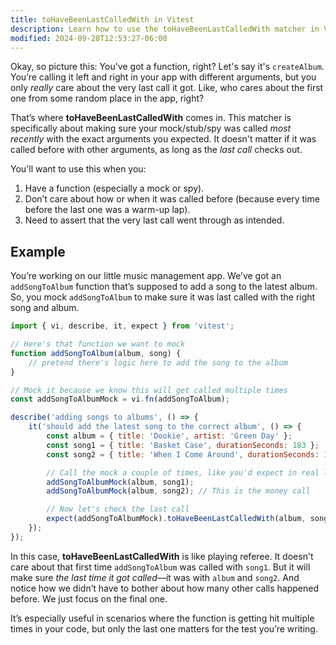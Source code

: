 ```yaml
---
title: toHaveBeenLastCalledWith in Vitest
description: Learn how to use the toHaveBeenLastCalledWith matcher in Vitest.
modified: 2024-09-28T12:53:27-06:00
---
```


Okay, so picture this: You've got a function, right? Let's say it's `createAlbum`. You’re calling it left and right in your app with different arguments, but you only *really* care about the very last call it got. Like, who cares about the first one from some random place in the app, right?

That’s where **toHaveBeenLastCalledWith** comes in. This matcher is specifically about making sure your mock/stub/spy was called *most recently* with the exact arguments you expected. It doesn't matter if it was called before with other arguments, as long as the *last call* checks out.

You'll want to use this when you:

1. Have a function (especially a mock or spy).
2. Don’t care about how or when it was called before (because every time before the last one was a warm-up lap).
3. Need to assert that the very last call went through as intended.

## Example

You’re working on our little music management app. We’ve got an `addSongToAlbum` function that’s supposed to add a song to the latest album. So, you mock `addSongToAlbum` to make sure it was last called with the right song and album.

```javascript
import { vi, describe, it, expect } from 'vitest';

// Here's that function we want to mock
function addSongToAlbum(album, song) {
	// pretend there's logic here to add the song to the album
}

// Mock it because we know this will get called multiple times
const addSongToAlbumMock = vi.fn(addSongToAlbum);

describe('adding songs to albums', () => {
	it('should add the latest song to the correct album', () => {
		const album = { title: 'Dookie', artist: 'Green Day' };
		const song1 = { title: 'Basket Case', durationSeconds: 183 };
		const song2 = { title: 'When I Come Around', durationSeconds: 177 };

		// Call the mock a couple of times, like you'd expect in real life
		addSongToAlbumMock(album, song1);
		addSongToAlbumMock(album, song2); // This is the money call

		// Now let's check the last call
		expect(addSongToAlbumMock).toHaveBeenLastCalledWith(album, song2);
	});
});
```

In this case, **toHaveBeenLastCalledWith** is like playing referee. It doesn't care about that first time `addSongToAlbum` was called with `song1`. But it will make sure *the last time it got called*—it was with `album` and `song2`. And notice how we didn’t have to bother about how many other calls happened before. We just focus on the final one.

It’s especially useful in scenarios where the function is getting hit multiple times in your code, but only the last one matters for the test you’re writing.
